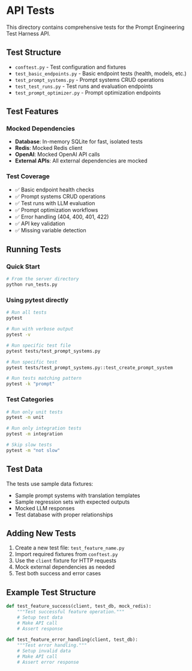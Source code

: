# API Tests

This directory contains comprehensive tests for the Prompt Engineering Test Harness API.

## Test Structure

- `conftest.py` - Test configuration and fixtures
- `test_basic_endpoints.py` - Basic endpoint tests (health, models, etc.)
- `test_prompt_systems.py` - Prompt systems CRUD operations
- `test_test_runs.py` - Test runs and evaluation endpoints
- `test_prompt_optimizer.py` - Prompt optimization endpoints

## Test Features

### Mocked Dependencies
- **Database**: In-memory SQLite for fast, isolated tests
- **Redis**: Mocked Redis client
- **OpenAI**: Mocked OpenAI API calls
- **External APIs**: All external dependencies are mocked

### Test Coverage
- ✅ Basic endpoint health checks
- ✅ Prompt systems CRUD operations
- ✅ Test runs with LLM evaluation
- ✅ Prompt optimization workflows
- ✅ Error handling (404, 400, 401, 422)
- ✅ API key validation
- ✅ Missing variable detection

## Running Tests

### Quick Start
```bash
# From the server directory
python run_tests.py
```

### Using pytest directly
```bash
# Run all tests
pytest

# Run with verbose output
pytest -v

# Run specific test file
pytest tests/test_prompt_systems.py

# Run specific test
pytest tests/test_prompt_systems.py::test_create_prompt_system

# Run tests matching pattern
pytest -k "prompt"
```

### Test Categories
```bash
# Run only unit tests
pytest -m unit

# Run only integration tests
pytest -m integration

# Skip slow tests
pytest -m "not slow"
```

## Test Data

The tests use sample data fixtures:
- Sample prompt systems with translation templates
- Sample regression sets with expected outputs
- Mocked LLM responses
- Test database with proper relationships

## Adding New Tests

1. Create a new test file: `test_feature_name.py`
2. Import required fixtures from `conftest.py`
3. Use the `client` fixture for HTTP requests
4. Mock external dependencies as needed
5. Test both success and error cases

## Example Test Structure

```python
def test_feature_success(client, test_db, mock_redis):
    """Test successful feature operation."""
    # Setup test data
    # Make API call
    # Assert response
    
def test_feature_error_handling(client, test_db):
    """Test error handling."""
    # Setup invalid data
    # Make API call
    # Assert error response
```
